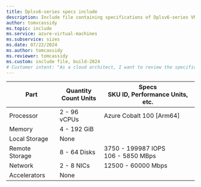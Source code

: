```yaml
---
title: Dplsv6-series specs include
description: Include file containing specifications of Dplsv6-series VM sizes.
author: tomvcassidy
ms.topic: include
ms.service: azure-virtual-machines
ms.subservice: sizes
ms.date: 07/22/2024
ms.author: tomcassidy
ms.reviewer: tomcassidy
ms.custom: include file, build-2024
# Customer intent: "As a cloud architect, I want to review the specifications of Dplsv6-series VMs, so that I can determine their suitability for my application's performance and storage requirements."
---
```

| Part | Quantity <br>Count Units | Specs <br>SKU ID, Performance Units, etc.  |
|---|---|---|
| Processor    | 2 - 96  vCPUs      | Azure Cobalt 100 [Arm64]                     |
| Memory       | 4 - 192  GiB          |                         |
| Local Storage  | None                |                       |
| Remote Storage   | 8 - 64 Disks     | 3750 - 199987 IOPS <br>106 - 5850 MBps     |
| Network      | 2 - 8  NICs          | 12500 - 60000  Mbps           |
| Accelerators | None        |                          |

